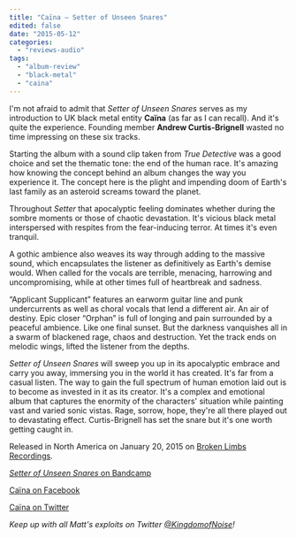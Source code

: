 ```yaml
---
title: "Caïna – Setter of Unseen Snares"
edited: false
date: "2015-05-12"
categories:
  - "reviews-audio"
tags:
  - "album-review"
  - "black-metal"
  - "caina"
---
```


I'm not afraid to admit that _Setter of Unseen Snares_ serves as my introduction to UK black metal entity **Caïna** (as far as I can recall). And it's quite the experience. Founding member **Andrew Curtis-Brignell** wasted no time impressing on these six tracks.

Starting the album with a sound clip taken from _True Detective_ was a good choice and set the thematic tone: the end of the human race. It's amazing how knowing the concept behind an album changes the way you experience it. The concept here is the plight and impending doom of Earth's last family as an asteroid screams toward the planet.

Throughout _Setter_ that apocalyptic feeling dominates whether during the sombre moments or those of chaotic devastation. It's vicious black metal interspersed with respites from the fear-inducing terror. At times it's even tranquil.

A gothic ambience also weaves its way through adding to the massive sound, which encapsulates the listener as definitively as Earth's demise would. When called for the vocals are terrible, menacing, harrowing and uncompromising, while at other times full of heartbreak and sadness.

“Applicant Supplicant” features an earworm guitar line and punk undercurrents as well as choral vocals that lend a different air. An air of destiny. Epic closer “Orphan” is full of longing and pain surrounded by a peaceful ambience. Like one final sunset. But the darkness vanquishes all in a swarm of blackened rage, chaos and destruction. Yet the track ends on melodic wings, lifted the listener from the depths.

_Setter of Unseen Snares_ will sweep you up in its apocalyptic embrace and carry you away, immersing you in the world it has created. It's far from a casual listen. The way to gain the full spectrum of human emotion laid out is to become as invested in it as its creator. It's a complex and emotional album that captures the enormity of the characters' situation while painting vast and varied sonic vistas. Rage, sorrow, hope, they're all there played out to devastating effect. Curtis-Brignell has set the snare but it's one worth getting caught in.

Released in North America on January 20, 2015 on [Broken Limbs Recordings](http://brokenlimbsrecordings.com/product/blr037-caina-setter-of-unseen-snares-lp/).

[_Setter of Unseen Snares_ on Bandcamp](https://brokenlimbsrecordings.bandcamp.com/album/setter-of-unseen-snares)

[Caïna on Facebook](https://www.facebook.com/cainaband)

[Caïna on Twitter](https://twitter.com/cainalikehyena)

_Keep up with all Matt's exploits on Twitter [@KingdomofNoise](http://www.twitter.com/kingdomofnoise)!_
